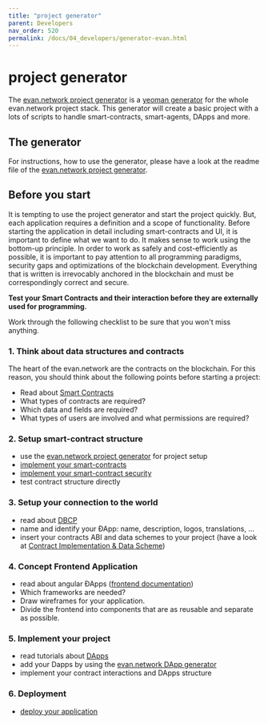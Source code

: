```yaml
---
title: "project generator"
parent: Developers
nav_order: 520
permalink: /docs/04_developers/generator-evan.html
---
```


# project generator

The [evan.network project generator](https://github.com/evannetwork/generator-evan) is a [yeoman generator](http://yeoman.io/) for the whole evan.network project
stack. This generator will create a basic project with a lots of scripts to handle smart-contracts,
smart-agents, DApps and more.

## The generator

For instructions, how to use the generator, please have a look at the readme file of the [evan.network project generator](https://github.com/evannetwork/generator-evan).

## Before you start

It is tempting to use the project generator and start the project quickly. But, each application
requires a definition and a scope of functionality. Before starting the application in detail
including smart-contracts and UI, it is important to define what we want to do. It makes sense to
work using the bottom-up principle. In order to work as safely and cost-efficiently as possible, it
is important to pay attention to all programming paradigms, security gaps and optimizations of the
blockchain development. Everything that is written is irrevocably anchored in the blockchain and
must be correspondingly correct and secure.

<b>Test your Smart Contracts and their interaction before they are externally used for
programming.</b>

Work through the following checklist to be sure that you won't miss anything.

### 1. Think about data structures and contracts

The heart of the evan.network are the contracts on the blockchain. For this reason, you should think
about the following points before starting a project:

- Read about [Smart Contracts](/docs/02_how_it_works/smart-contracts.html)
- What types of contracts are required?
- Which data and fields are required?
- What types of users are involved and what permissions are required?

### 2. Setup smart-contract structure
- use the [evan.network project generator](https://github.com/evannetwork/generator-evan) for project setup
- [implement your smart-contracts](dev/hello-world)
- [implement your smart-contract security](dev/security)
- test contract structure directly

### 3. Setup your connection to the world
- read about [DBCP](/docs/04_developers/dbcp.html)
- name and identify your ÐApp: name, description, logos, translations, ...
- insert your contracts ABI and data schemes to your project (have a look at [Contract Implementation & Data Scheme](http://localhost:4000/dapps/angular/task-data-contract))

### 4. Concept Frontend Application
- read about angular ÐApps ([frontend documentation](/docs/04_developers/basics.html))
- Which frameworks are needed?
- Draw wireframes for your application.
- Divide the frontend into components that are as reusable and separate as possible.

### 5. Implement your project
- read tutorials about [DApps](/dapps/introduction)
- add your Dapps by using the [evan.network DApp generator](https://github.com/evannetwork/generator-evan/tree/develop#generate-dapp)
- implement your contract interactions and DApps structure

### 6. Deployment
- [deploy your application](/dev/deployment)
